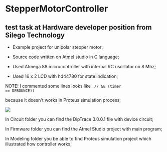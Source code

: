 # <b>StepperMotorController</b>
## test task at Hardware developer position from Silego Technology 
<ul>
  <li>Example project for unipolar stepper motor; </li>
</ul>
<ul>
  <li>Source code written on Atmel studio in C language;</li> 
</ul>
<ul>
   <li>Used Atmega 88 microcontroller with internal RC oscillator on 8 Mhz;</li> 
</ul>
<ul>
   <li>Used 16 x 2 LCD with hd44780 for state indication;</li> 
</ul>

NOTE! I commented some lines looks like <code> // && (timer == DEBOUNCE)) </code>

because it doesn't works in Proteus simulation process;

<img src="https://habrastorage.org/files/c89/926/aa3/c89926aa3ccc46148b768a0adbf8bd2c.png"/>

In Circuit folder you can find the DipTrace 3.0.0.1 file with device circuit;

In Firmware folder you can find the Atmel Studio project with main program;

In Modeling folder you be able to find Proteus simulation project which illustrated how controller works;


